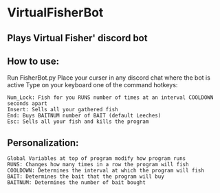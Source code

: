# VirtualFisherBot

## Plays Virtual Fisher' discord bot
## How to use:
Run FisherBot.py
Place your curser in any discord chat where the bot is active
Type on your keyboard one of the command hotkeys:
```
Num_Lock: Fish for you RUNS number of times at an interval COOLDOWN seconds apart
Insert: Sells all your gathered fish
End: Buys BAITNUM number of BAIT (default Leeches)
Esc: Sells all your fish and kills the program
```
## Personalization:
```
Global Variables at top of program modify how program runs
RUNS: Changes how many times in a row the program will fish
COOLDOWN: Determines the interval at which the program will fish
BAIT: Determines the bait that the program will buy
BAITNUM: Determines the number of bait bought
```
